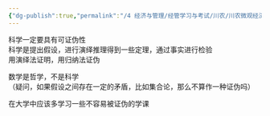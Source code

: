 ```yaml
---
{"dg-publish":true,"permalink":"/4 经济与管理/经管学习与考试/川农/川农微观经济学/20210830/","title":"20210830"}
---
```



科学一定要具有可证伪性  
科学是提出假设，进行演绎推理得到一些定理，通过事实进行检验  
用演绎法证明，用归纳法证伪

数学是哲学，不是科学  
（疑问，如果假设之间存在一定的矛盾，比如集合论，那么不算作一种证伪吗）

在大学中应该多学习一些不容易被证伪的学课